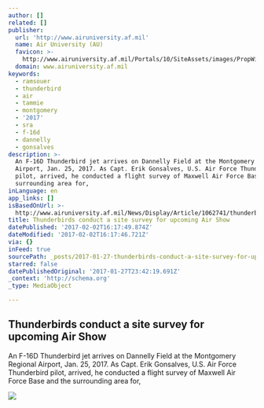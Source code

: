 ```yaml
---
author: []
related: []
publisher:
  url: 'http://www.airuniversity.af.mil'
  name: Air University (AU)
  favicon: >-
    http://www.airuniversity.af.mil/Portals/10/SiteAssets/images/PropWings.ico?ver=2016-05-29-230744-107
  domain: www.airuniversity.af.mil
keywords:
  - ramsouer
  - thunderbird
  - air
  - tammie
  - montgomery
  - '2017'
  - sra
  - f-16d
  - dannelly
  - gonsalves
description: >-
  An F-16D Thunderbird jet arrives on Dannelly Field at the Montgomery Regional
  Airport, Jan. 25, 2017. As Capt. Erik Gonsalves, U.S. Air Force Thunderbird
  pilot, arrived, he conducted a flight survey of Maxwell Air Force Base and the
  surrounding area for,
inLanguage: en
app_links: []
isBasedOnUrl: >-
  http://www.airuniversity.af.mil/News/Display/Article/1062741/thunderbirds-conduct-a-site-survey-for-upcoming-air-show/
title: Thunderbirds conduct a site survey for upcoming Air Show
datePublished: '2017-02-02T16:17:49.874Z'
dateModified: '2017-02-02T16:17:46.721Z'
via: {}
inFeed: true
sourcePath: _posts/2017-01-27-thunderbirds-conduct-a-site-survey-for-upcoming-air-show.md
starred: false
datePublishedOriginal: '2017-01-27T23:42:19.691Z'
_context: 'http://schema.org'
_type: MediaObject

---
```

<article style=""><h1>Thunderbirds conduct a site survey for upcoming Air Show</h1><p>An F-16D Thunderbird jet arrives on Dannelly Field at the Montgomery Regional Airport, Jan. 25, 2017. As Capt. Erik Gonsalves, U.S. Air Force Thunderbird pilot, arrived, he conducted a flight survey of Maxwell Air Force Base and the surrounding area for,</p><img src="https://media.defense.gov/2017/Jan/27/2001691586/670/394/0/170125-F-WV722-238.JPG" /></article>